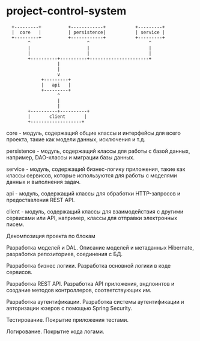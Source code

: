 # project-control-system
      +---------+          +------------+           +---------+
      |  core   |          | persistence|           | service |
      +---------+          +------------+           +---------+
            ^                     ^                      ^
            |                     |                      |
            |                     |                      |
            +----------+----------+----------------------+
                       |                       
                       |
                       v                       
                 +---------+                   
                 |   api   |                  
                 +---------+                    
                       ^                       
                       |                        
                       |                        
            +----------+----------+                         
            |       client       |                         
            +-------------------+ 
			
			
core - модуль, содержащий общие классы и интерфейсы для всего проекта, такие как модели данных, исключения и т.д.

persistence - модуль, содержащий классы для работы с базой данных, например, DAO-классы и миграции базы данных.

service - модуль, содержащий бизнес-логику приложения, такие как классы сервисов, которые используются для работы с моделями данных и выполнения задач.

api - модуль, содержащий классы для обработки HTTP-запросов и предоставления REST API.

client - модуль, содержащий классы для взаимодействия с другими сервисами или API, например, классы для отправки электронных писем.


Декомпозиция проекта по блокам

Разработка моделей и DAL. Описание моделей и метаданных Hibernate, разработка репозиториев, соединения с БД.

Разработка бизнес логики. Разработка основной логики в коде сервисов.

Разработка REST API. Разработка API приложения, эндпоинтов и создание методов контроллеров, соответствующих им.

Разработка аутентификации. Разработка системы аутентификации и авторизации юзеров с помощью Spring Security.

Тестирование. Покрытие приложения тестами.

Логирование. Покрытие кода логами.
